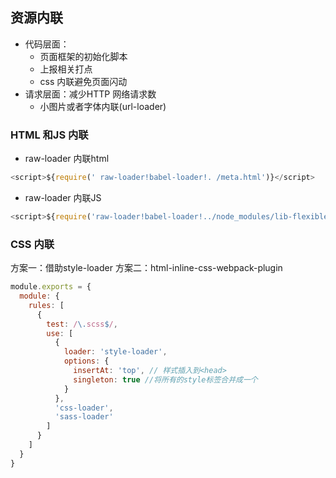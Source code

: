 ## 资源内联

- 代码层面：
    - 页面框架的初始化脚本
    - 上报相关打点
    - css 内联避免页面闪动
- 请求层面：减少HTTP 网络请求数
    - 小图片或者字体内联(url-loader)

### HTML 和JS 内联

- raw-loader 内联html

```js
<script>${require(' raw-loader!babel-loader!. /meta.html')}</script>
```

- raw-loader 内联JS

```js
<script>${require('raw-loader!babel-loader!../node_modules/lib-flexible')}</script>
```

### CSS 内联

方案一：借助style-loader
方案二：html-inline-css-webpack-plugin

```js
module.exports = {
  module: {
    rules: [
      {
        test: /\.scss$/,
        use: [
          {
            loader: 'style-loader',
            options: {
              insertAt: 'top', // 样式插入到<head>
              singleton: true //将所有的style标签合并成一个
            }
          },
          'css-loader',
          'sass-loader'
        ]
      }
    ]
  }
}
```